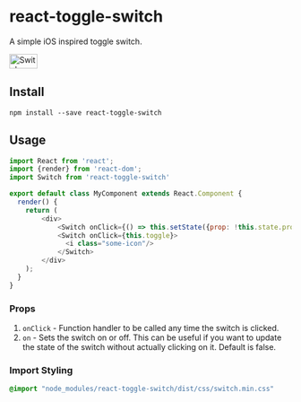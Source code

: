 # react-toggle-switch
A simple iOS inspired toggle switch.

<img src="https://github.com/pgrimard/react-toggle-switch/raw/master/switch.png" width="50" height="26" alt="Switch" title="Switch"/>

## Install

```
npm install --save react-toggle-switch
```

## Usage

```javascript
import React from 'react';
import {render} from 'react-dom';
import Switch from 'react-toggle-switch'

export default class MyComponent extends React.Component {
  render() {
    return (
        <div>
            <Switch onClick={() => this.setState({prop: !this.state.prop})}/>
            <Switch onClick={this.toggle}>
              <i class="some-icon"/>
            </Switch>
        </div>
    );
  }
}
```

### Props

1. `onClick` - Function handler to be called any time the switch is clicked.
2. `on` - Sets the switch on or off.  This can be useful if you want to update the state of the switch without actually
clicking on it.  Default is false.

### Import Styling

```css
@import "node_modules/react-toggle-switch/dist/css/switch.min.css"
```